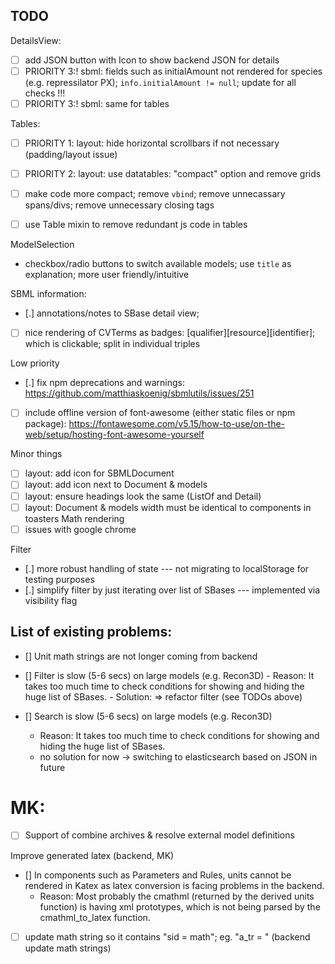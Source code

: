 ## TODO

DetailsView:
- [ ] add JSON button with Icon to show backend JSON for details
- [ ] PRIORITY 3:! sbml: fields such as initialAmount not rendered for species (e.g. repressilator PX); `info.initialAmount != null`; update for all checks !!!
- [ ] PRIORITY 3:! sbml: same for tables

Tables:
- [ ] PRIORITY 1: layout: hide horizontal scrollbars if not necessary (padding/layout issue)
- [ ] PRIORITY 2: layout: use datatables: "compact" option and remove grids

- [ ] make code more compact; remove `vbind`; remove unnecassary spans/divs; remove unnecessary closing tags
- [ ] use Table mixin to remove redundant js code in tables

ModelSelection
- checkbox/radio buttons to switch available models; use `title` as explanation; more user friendly/intuitive

SBML information:
- [.] annotations/notes to SBase detail view; 
- [ ] nice rendering of CVTerms as badges: [qualifier][resource][identifier]; which is clickable; split in individual triples

Low priority
- [.] fix npm deprecations and warnings: https://github.com/matthiaskoenig/sbmlutils/issues/251
- [ ] include offline version of font-awesome (either static files or npm package): https://fontawesome.com/v5.15/how-to-use/on-the-web/setup/hosting-font-awesome-yourself
  
Minor things
- [ ] layout: add icon for SBMLDocument
- [ ] layout: add icon next to Document & models
- [ ] layout: ensure headings look the same (ListOf and Detail)
- [ ] layout: Document & models width must be identical to components in toasters
Math rendering
- [ ] issues with google chrome

Filter
- [.] more robust handling of state --- not migrating to localStorage for testing purposes
- [.] simplify filter by just iterating over list of SBases --- implemented via visibility flag

## List of existing problems:
- [] Unit math strings are not longer coming from backend
- [] Filter is slow (5-6 secs) on large models (e.g. Recon3D)
        - Reason: It takes too much time to check conditions for showing and hiding the huge list of SBases.
        - Solution: => refactor filter (see TODOs above)
   
- [] Search is slow (5-6 secs) on large models (e.g. Recon3D)
    - Reason: It takes too much time to check conditions for showing and hiding the huge list of SBases.
    - no solution for now -> switching to elasticsearch based on JSON in future
    
# MK:
- [ ] Support of combine archives & resolve external model definitions

Improve generated latex (backend, MK)
- [] In components such as Parameters and Rules, units cannot be rendered in Katex as latex conversion is facing problems in the backend.
    - Reason: Most probably the cmathml (returned by the derived units function) is having xml prototypes, which is not being parsed by the cmathml_to_latex function. 
- [ ] update math string so it contains "sid = math"; eg. "a_tr = " (backend update math strings)
